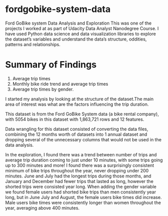 # fordgobike-system-data
Ford GoBike system Data Analysis and Exploration
This was one of the projects I worked at as part of Udacity Data Analyst Nanodegree Course. I have used Python data science and data visualization libraries to explore the dataset’s variables and understand the data’s structure, oddities, patterns and relationships.

# Summary of Findings
1. Average trip times
2. Monthly bike ride trend and average trip times
3. Average trip times by gender.


I started my analysis by looking at the structure of the dataset.The main area of interest was what are the factors influencing the trip duration.

This dataset is from the Ford GoBike System data (a bike rental company), with 5054 bikes in this dataset with 1,863,721 rows and 12 features.

Data wrangling for this dataset consisted of converting the data files, combining the 12 months worth of datasets into 1 annual dataset and dropping several of the unnecessary columns that would not be used in the data analysis.

In the exploration, I found there was a trend between number of trips and average trip duration coming to just under 10 minutes, with some trips going up to 300 minutes and more! I found there was a surprisingly consistent minimum of bike trips throughout the year, never dropping under 200 minutes. June and July had the longest trips during those months, and January and December had fewer trips that lasted as long, however the shorted trips were consisted year long. When adding the gender variable we found female users had shorted bike trips than men consistently year long, but in June July and August, the female users bike times did increase. Male users bike times were consistently longer than women throughout the year, averaging above 400 minutes.
